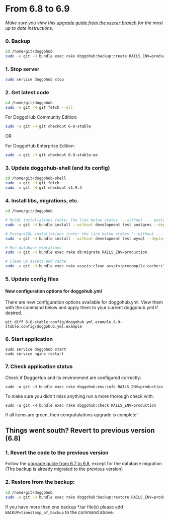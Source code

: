 # From 6.8 to 6.9
*Make sure you view this [upgrade guide from the `master` branch](../../../master/doc/update/6.8-to-6.9.md) for the most up to date instructions.*

### 0. Backup

```bash
cd /home/git/doggohub
sudo -u git -H bundle exec rake doggohub:backup:create RAILS_ENV=production
```

### 1. Stop server

```bash
sudo service doggohub stop
```

### 2. Get latest code

```bash
cd /home/git/doggohub
sudo -u git -H git fetch --all
```

For DoggoHub Community Edition:

```bash
sudo -u git -H git checkout 6-9-stable
```

OR

For DoggoHub Enterprise Edition:

```bash
sudo -u git -H git checkout 6-9-stable-ee
```

### 3. Update doggohub-shell (and its config)

```bash
cd /home/git/doggohub-shell
sudo -u git -H git fetch
sudo -u git -H git checkout v1.9.4
```

### 4. Install libs, migrations, etc.

```bash
cd /home/git/doggohub

# MySQL installations (note: the line below states '--without ... postgres')
sudo -u git -H bundle install --without development test postgres --deployment

# PostgreSQL installations (note: the line below states '--without ... mysql')
sudo -u git -H bundle install --without development test mysql --deployment

# Run database migrations
sudo -u git -H bundle exec rake db:migrate RAILS_ENV=production

# Clean up assets and cache
sudo -u git -H bundle exec rake assets:clean assets:precompile cache:clear RAILS_ENV=production
```

### 5. Update config files

#### New configuration options for doggohub.yml

There are new configuration options available for doggohub.yml. View them with the command below and apply them to your current doggohub.yml if desired.

```
git diff 6-8-stable:config/doggohub.yml.example 6-9-stable:config/doggohub.yml.example
```

### 6. Start application

    sudo service doggohub start
    sudo service nginx restart

### 7. Check application status

Check if DoggoHub and its environment are configured correctly:

    sudo -u git -H bundle exec rake doggohub:env:info RAILS_ENV=production

To make sure you didn't miss anything run a more thorough check with:

    sudo -u git -H bundle exec rake doggohub:check RAILS_ENV=production

If all items are green, then congratulations upgrade is complete!

## Things went south? Revert to previous version (6.8)

### 1. Revert the code to the previous version
Follow the [upgrade guide from 6.7 to 6.8](6.7-to-6.8.md), except for the database migration
(The backup is already migrated to the previous version)

### 2. Restore from the backup:

```bash
cd /home/git/doggohub
sudo -u git -H bundle exec rake doggohub:backup:restore RAILS_ENV=production
```
If you have more than one backup *.tar file(s) please add `BACKUP=timestamp_of_backup` to the command above.
